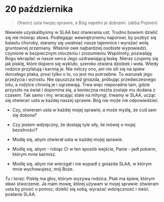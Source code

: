 
# 20 października

> Otwórz usta twojej sprawie, a Bóg napełni je dobrami. (abba Pojmen)

Niewiele uzyskalibyśmy w SLAA bez otwierania ust. Trudno bowiem dzielić się nie mówiąc słowa. Podlegając wewnętrznemu naporowi, by pozbyć się balastu choroby, staramy się uwalniać nasze tajemnice i wyrażać wolę gruntownej przemiany. Właśnie owe najbardziej osobiste wypowiedzi, czynione w bezpiecznym otoczeniu i zrozumieniu Wspólnoty, pozwalają Bogu wkraplać w nasze serca Jego uzdrawiającą łaskę. Nieraz czujemy się jak pisklę, które dopiero się wykluło, szeroko otwiera dziobek i woła. Wtedy rodzice przylatują i karmią je. Nie milczy ono, ani nie sili się na śpiew dorosłego ptaka, prosi tylko o to, co jest mu potrzebne. To warunek jego przeżycia i wzrostu. Nie opuszcza też gniazda, próbując przedwczesnego lotu, a rodzice chronią je i ogrzewają. Trwa więc nieporadne tam, gdzie przyszło na świat i dopomina się, a konieczna reszta zostaje mu dodana z czasem. Tak samo i my, wracając stale na mityngi, trwamy w SLAA, ucząc się otwierać usta w każdej naszej sprawie. Bóg nie może nie odpowiedzieć.

- Czy, otwieram usta w każdej mojej sprawie, a może myślę, że cud sam się dokona?
- Czy jestem wdzięczny, że dostaję tyle siły, ile mówię o mojej bezsilności?

- Modlę się, abym otwierał usta w każdej mojej sprawie.
- Modlę się, abym - robiąc Ci w ten sposób wejście, Panie - jadł pokarm, którym mnie karmisz.
- Modlę się, abym nie wierzgał i nie wypadł z gniazda SLAA, w którym mnie wychowujesz, mój Boże.

Tu i teraz: Pisklę ma głos, którym wyzywa rodzica. Ptak ma śpiew, którym sławi stworzenie. Ja mam mowę, której używam w mojej sprawie: otwieram usta by prosić o pomoc; dzielić się sobą, wyrażać wdzięczność i nieść posłanie SLAA.
